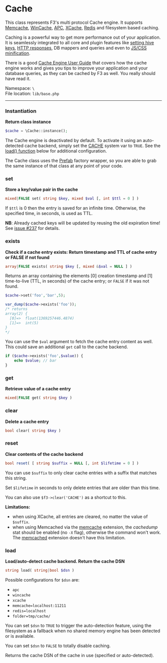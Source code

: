 # Cache

This class represents F3's multi protocol Cache engine. It supports [Memcache](http://memcached.org/), [WinCache](http://www.iis.net/downloads/microsoft/wincache-extension), [APC](http://php.net/manual/en/book.apc.php), [XCache](http://xcache.lighttpd.net/), [Redis](http://redis.io/) and filesystem based caching.

Caching is a powerful way to get more performance out of your application. It is seamlessly integrated to all core and plugin features
like [setting hive keys](base#set), [HTTP responses](base#caching), DB mappers and queries and even to [JS/CSS minification](optimization#keeping-javascript-and-css-on-a-healthy-diet).

There is a good [Cache Engine User Guide](optimization#cache-engine) that covers how the cache engine works and gives you tips to improve your application and your database queries, as they can be cached by F3 as well. You really should have read it.


Namespace: `\` <br>
File location: `lib/base.php`

---

### Instantiation

**Return class instance**

```php
$cache = \Cache::instance();
```

The Cache engine is deactivated by default. To activate it using an auto-detected cache backend, simply set the [CACHE](quick-reference#cache) system var to `TRUE`.
See the [load() function](cache#load) below for additional configuration.

The Cache class uses the [Prefab](prefab-registry) factory wrapper, so you are able to grab the same instance of that class at any point of your code.


### set

**Store a key/value pair in the cache**

```php
mixed|FALSE set( string $key, mixed $val [, int $ttl = 0 ] )
```

If `$ttl` is 0 then the entry is saved for an infinite time. Otherwise, the specified time, in seconds, is used as TTL.

**NB**: Already cached keys will be updated by reusing the old expiration time!
See [issue #237](https://github.com/bcosca/fatfree-core/issues/237) for details.

### exists

**Check if a cache entry exists: Return timestamp and TTL of cache entry or FALSE if not found**

```php
array|FALSE exists( string $key [, mixed &$val = NULL ] )
```

Returns an array containing the elements [0] creation timestamp and [1] time-to-live (TTL, in seconds) of the cache entry; or `FALSE` if it was not found.

```php
$cache->set('foo','bar',5);

var_dump($cache->exists('foo'));
/* returns
array(2) {
  [0]=>  float(1369257446.4874)
  [1]=>  int(5)
}
*/
```

You can use the `$val` argument to fetch the cache entry content as well. This could save an additional `get` call to the cache backend.

```php
if ($cache->exists('foo',$value)) {
    echo $value; // bar
}
```

### get

**Retrieve value of a cache entry**

```php
mixed|FALSE get( string $key )
```

### clear

**Delete a cache entry**

```php
bool clear( string $key )
```

### reset

**Clear contents of the cache backend**

```php
bool reset( [ string $suffix = NULL [, int $lifetime = 0 ] )
```

You can use `$suffix` to only clear cache entries with a suffix that matches this string.

Set `$lifetime` in seconds to only delete entries that are older than this time.

You can also use `$f3->clear('CACHE')` as a shortcut to this.

<div class="alert alert-warning"><strong>Limitations:</strong>
    <ul>
        <li>when using XCache, all entries are cleared, no matter the value of <code>$suffix</code>.</li>
        <li>when using Memcached via the <a href="https://pecl.php.net/package/memcache">memcache</a> extension,
            the <em>cachedump</em> stat should be enabled (no <code>-X</code> flag), otherwise the command won't work.
            The <a href="https://pecl.php.net/package/memcached">memcached</a> extension
            doesn't have this limitation.</li>
    </ul>
</div>

### load

**Load/auto-detect cache backend. Return the cache DSN**

```php
string load( string|bool $dsn )
```

Possible configurations for `$dsn` are:

* `apc`
* `wincache`
* `xcache`
* `memcache=localhost:11211`
* `redis=localhost`
* `folder=tmp/cache/`

You can set `$dsn` to `TRUE` to trigger the auto-detection feature, using the filesystem as a fallback when no shared memory engine has been detected or is available.

You can set `$dsn` to `FALSE` to totally disable caching.

Returns the cache DSN of the cache in use (specified or auto-detected).
